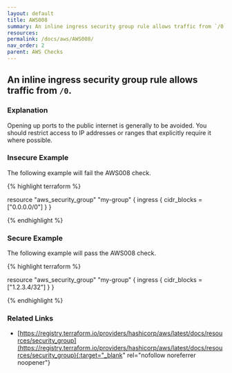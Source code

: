 ```yaml
---
layout: default
title: AWS008
summary: An inline ingress security group rule allows traffic from `/0`. [aws_security_group] 
resources: 
permalink: /docs/aws/AWS008/
nav_order: 2
parent: AWS Checks
---
```


## An inline ingress security group rule allows traffic from `/0`.

### Explanation


Opening up ports to the public internet is generally to be avoided. You should restrict access to IP addresses or ranges that explicitly require it where possible.



### Insecure Example

The following example will fail the AWS008 check.

{% highlight terraform %}

resource "aws_security_group" "my-group" {
	ingress {
		cidr_blocks = ["0.0.0.0/0"]
	}
}

{% endhighlight %}



### Secure Example

The following example will pass the AWS008 check.

{% highlight terraform %}

resource "aws_security_group" "my-group" {
	ingress {
		cidr_blocks = ["1.2.3.4/32"]
	}
}

{% endhighlight %}


### Related Links


- [https://registry.terraform.io/providers/hashicorp/aws/latest/docs/resources/security_group](https://registry.terraform.io/providers/hashicorp/aws/latest/docs/resources/security_group){:target="_blank" rel="nofollow noreferrer noopener"}

